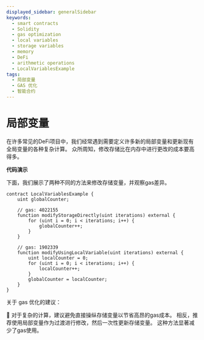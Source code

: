 ```yaml
---
displayed_sidebar: generalSidebar
keywords:
  - smart contracts
  - Solidity
  - gas optimization
  - local variables
  - storage variables
  - memory
  - DeFi
  - arithmetic operations
  - LocalVariablesExample
tags:
  - 局部变量
  - GAS 优化
  - 智能合约
---
```


# 局部变量

在许多常见的DeFi项目中，我们经常遇到需要定义许多新的局部变量和更新现有全局变量的各种复杂计算。 众所周知，修改存储比在内存中进行更改的成本要高得多。

**代码演示**

下面，我们展示了两种不同的方法来修改存储变量，并观察gas差异。

```solidity
contract LocalVariablesExample {
    uint globalCounter;

    // gas: 4022155
    function modifyStorageDirectly(uint iterations) external {
        for (uint i = 0; i < iterations; i++) {
            globalCounter++;
        }
    }

    // gas: 1902339
    function modifyUsingLocalVariable(uint iterations) external {
        uint localCounter = 0;
        for (uint i = 0; i < iterations; i++) {
            localCounter++;
        }
        globalCounter = localCounter;
    }
}
```

关于 gas 优化的建议：

🌟 对于复杂的计算，建议避免直接操纵存储变量以节省高昂的gas成本。 相反，推荐使用局部变量作为过渡进行修改，然后一次性更新存储变量。 这种方法显著减少了gas使用。
